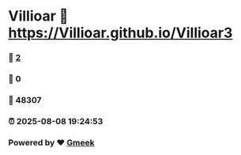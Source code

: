 # Villioar :link: https://Villioar.github.io/Villioar3 
### :page_facing_up: [2](https://Villioar.github.io/Villioar3/tag.html) 
### :speech_balloon: 0 
### :hibiscus: 48307 
### :alarm_clock: 2025-08-08 19:24:53 
### Powered by :heart: [Gmeek](https://github.com/Meekdai/Gmeek)
